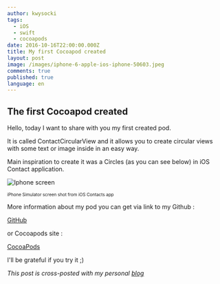 ```yaml
---
author: kwysocki
tags:
  - iOS
  - swift
  - cocoapods
date: 2016-10-16T22:00:00.000Z
title: My first Cocoapod created
layout: post
image: /images/iphone-6-apple-ios-iphone-50603.jpeg
comments: true
published: true
language: en
---
```

## The first Cocoapod created

Hello, today I want to share with you my first created pod.

It is called ContactCircularView and it allows you to create circular views with some text or image inside in an easy way.

Main inspiration to create it was a Circles (as you can see below) in iOS Contact application.

![Iphone screen](https://github.com/kamwysoc/kamwysoc.github.io/blob/gh-pages/assets/posts/contact.png?raw=true)

<font size="1">iPhone Simulator screen shot from iOS Contacts app</font>

More information about my pod you can get via link to my Github :

[GitHub](https://github.com/kamwysoc/ContactCircularView)

or Cocoapods site :

[CocoaPods](https://cocoapods.org/pods/ContactCircularView)

I'll be grateful if you try it ;)

*This post is cross-posted with my personal [blog](http://wysockikamil.com/first-pod-created/)*
